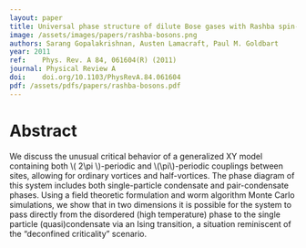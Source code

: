 ```yaml
---
layout: paper
title: Universal phase structure of dilute Bose gases with Rashba spin-orbit coupling
image: /assets/images/papers/rashba-bosons.png
authors: Sarang Gopalakrishnan, Austen Lamacraft, Paul M. Goldbart
year: 2011
ref: 	Phys. Rev. A 84, 061604(R) (2011)
journal: Physical Review A
doi: 	doi.org/10.1103/PhysRevA.84.061604
pdf: /assets/pdfs/papers/rashba-bosons.pdf
---
```


# Abstract

We discuss the unusual critical behavior of a generalized XY model containing both \\( 2\pi \\)-periodic and \\(\pi\\)-periodic couplings between sites, allowing for ordinary vortices and half-vortices. The phase diagram of this system includes both single-particle condensate and pair-condensate phases. Using a field theoretic formulation and worm algorithm Monte Carlo simulations, we show that in two dimensions it is possible for the system to pass directly from the disordered (high temperature) phase to the single particle (quasi)condensate via an Ising transition, a situation reminiscent of the “deconfined criticality” scenario.
